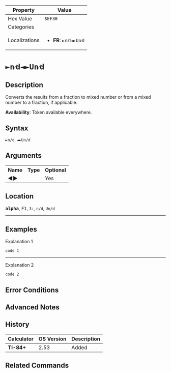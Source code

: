 | Property      | Value |
|---------------|-------|
| Hex Value     | `$EF30`|
| Categories    | <ul></ul> |
| Localizations | <ul><li><b>FR</b>: `►n⁄d◄►Un⁄d`</li></ul> |

# `►n⁄d◄►Un⁄d`

## Description
Converts the results from a fraction to mixed number or from a mixed number to a fraction, if applicable.


<b>Availability</b>: Token available everywhere.

## Syntax
`►n/d ◄►Un/d`

## Arguments
<table>
<tr><th>Name</th><th>Type</th><th>Optional</th></tr>

<tr><td><b>◄►</b></td><td></td><td>Yes</td></tr>

</table>

## Location
<tt><kbd><b>alpha</b></kbd></tt>, <kbd>F1</kbd>, `3:`, `n/d`, `Un/d`
<hr>

## Examples

Explanation 1
```ti-basic
code 1
```
---
Explanation 2
```ti-basic
code 2
```

## Error Conditions


## Advanced Notes


## History
| Calculator | OS Version | Description |
|------------|------------|-------------|
| <b>TI-84+</b> | 2.53 | Added |

## Related Commands

